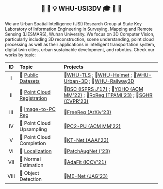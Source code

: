 <h2 align="center"> <p> 🎉 🎊 💡 WHU-USI3DV 🎓 👋 👏 </p></h2>

We are Urban Spatial Intelligence (USI) Research Group at State Key Laboratory of Information Engineering in Surveying, Mapping and Remote Sensing (LIESMARS), Wuhan University. We focus on 3D Computer Vision, particularly including 3D reconstruction, scene understanding, point cloud processing as well as their applications in intelligent transportation system, digital twin cities, urban sustainable development, and robotics. Check our works by topic:

|  ID     | Topic   | Projects |
| :----:  | :---- | :---- |
| I       | 🔗 [Public Datasets](https://github.com/search?q=topic%3Adataset+org%3AWHU-USI3DV+fork%3Atrue&type=repositories)  | 📂[WHU-TLS](https://github.com/WHU-USI3DV/WHU-TLS) ; 📂[WHU-Helmet](https://github.com/kafeiyin00/WHU-HelmetDataset) ; 📂[WHU-Urban-3D](https://whu3d.com/) ; 📂[WHU-Railway3D](https://github.com/WHU-USI3DV/WHU-Railway3D)
| II      | 🔗 [Point Cloud Registration](https://github.com/search?q=topic%3Apoint-cloud-registration+org%3AWHU-USI3DV+fork%3Atrue&type=repositories)  | 📂[BSC (ISPRS J'17)](https://github.com/YuePanEdward/GH-ICP/blob/master/include/binary_feature_extraction.hpp) ; 📂[YOHO (ACM MM'22)](https://github.com/HpWang-whu/YOHO) ; 📂[RoReg (TPAMI'23)](https://github.com/HpWang-whu/RoReg) ; 📂[SGHR (CVPR'23)](https://github.com/WHU-USI3DV/SGHR)
| III     | 🔗 [Image-to-PC Reg](https://github.com/search?q=topic%3Aimage-to-point-cloud-registration+org%3AWHU-USI3DV&type=Repositories) | 📂[FreeReg (ArXiv'23)](https://github.com/WHU-USI3DV/FreeReg)
| IV     | 🔗 Point Cloud Upsampling   | 📂[PC2-PU (ACM MM'22)](https://github.com/chenlongwhu/PC2-PU)
| V      | 🔗 Point Cloud Completion   | 📂[KT-Net (AAAI'23)](https://github.com/a4152684/KT-Net)
| VI       | 🔗 [Localization](https://github.com/search?q=topic%3Alocalization+org%3AWHU-USI3DV&type=Repositories)        | 📂[PatchAugNet ('23)](https://github.com/WHU-USI3DV/PatchAugNet)
| VII       | 🔗 Normal Estimation        | 📂[AdaFit (ICCV'21)](https://github.com/Runsong123/AdaFit)
| VIII      | 🔗 Object Detection         | 📂[ME-Net (JAG'23)](https://github.com/WHU-USI3DV/MENet)

